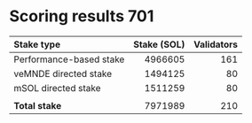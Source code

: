# Scoring results 701

| Stake type              | Stake (SOL)    | Validators     |
|:------------------------|---------------:|---------------:|
| Performance-based stake | 4966605        | 161            |
| veMNDE directed stake   | 1494125        | 80             |
| mSOL directed stake     | 1511259        | 80             |
|                         |                |                |
| **Total stake**         | 7971989        | 210            |